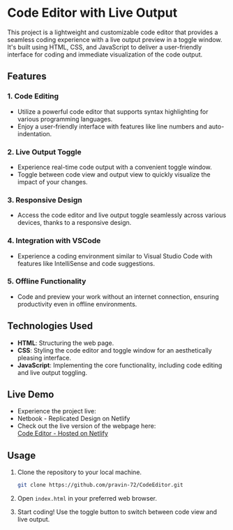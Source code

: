 # Code Editor with Live Output

This project is a lightweight and customizable code editor that provides a seamless coding experience with a live output preview in a toggle window. It's built using HTML, CSS, and JavaScript to deliver a user-friendly interface for coding and immediate visualization of the code output.

## Features

### 1. **Code Editing**
   - Utilize a powerful code editor that supports syntax highlighting for various programming languages.
   - Enjoy a user-friendly interface with features like line numbers and auto-indentation.

### 2. **Live Output Toggle**
   - Experience real-time code output with a convenient toggle window.
   - Toggle between code view and output view to quickly visualize the impact of your changes.

### 3. **Responsive Design**
   - Access the code editor and live output toggle seamlessly across various devices, thanks to a responsive design.

### 4. **Integration with VSCode**
   - Experience a coding environment similar to Visual Studio Code with features like IntelliSense and code suggestions.

### 5. **Offline Functionality**
   - Code and preview your work without an internet connection, ensuring productivity even in offline environments.

## Technologies Used

- **HTML**: Structuring the web page.
- **CSS**: Styling the code editor and toggle window for an aesthetically pleasing interface.
- **JavaScript**: Implementing the core functionality, including code editing and live output toggling.
  
 ## Live Demo
- Experience the project live:
- Netbook - Replicated Design on Netlify
- Check out the live version of the webpage here:  
[Code Editor - Hosted on Netlify](https://ownonlineeditor.netlify.app/)  
  
## Usage

1. Clone the repository to your local machine.
   ```bash
   git clone https://github.com/pravin-72/CodeEditor.git
   ```

2. Open `index.html` in your preferred web browser.

3. Start coding! Use the toggle button to switch between code view and live output.
